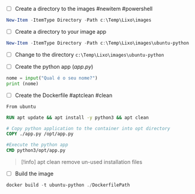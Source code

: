 
- [ ] Create a directory to the images 
#newitem #powershell

```PowerShell
New-Item -ItemType Directory -Path c:\Temp\Lixo\images
```

- [ ] Create a directory to your image app
```PowerShell
New-Item -ItemType Directory -Path c:\Temp\Lixo\images\ubuntu-python
```

- [ ] Change to the directory `c:\Temp\Lixo\images\ubuntu-python`

- [ ] Create the python app (_app.py_)
```python
nome = input("Qual é o seu nome?")
print (nome)
```

- [ ] Create the Dockerfile
#aptclean #clean

```Dockerfile
From ubuntu

RUN apt update && apt install -y python3 && apt clean

# Copy python application to the container into opt directory
COPY ./app.py /opt/app.py

#Execute the python app
CMD python3/opt/app.py
```
>[!info] apt clean 
>remove un-used installation files

- [ ] Build the image
```PowerShell
docker build -t ubuntu-python ./DockerfilePath
```


